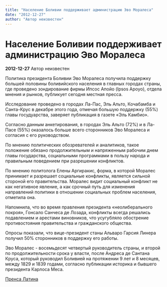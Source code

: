 ```yaml
---
title: "Население Боливии поддерживает администрацию Эво Моралеса"
date: "2012-12-27"
author: "Автор неизвестен"
---
```


# Население Боливии поддерживает администрацию Эво Моралеса

**2012-12-27** Автор неизвестен

Политика президента Боливии Эво Моралеса получила поддержку большей половины боливийского населения в главных городах страны, где проведено зондирование фирмы Ипсос Апойо (Ipsos Apoyo), отдела мнения и рынков, публикует сегодня местная пресса.

Исследование проведено в городах Ла-Пас, Эль Альто, Кочабамба и Санта-Крус в декабре этого года, отмечая большую поддержку (55%) главы госудуарства, заверяет публикация в газете «Эль Камбио».

Согласно данным анкетирования, в городах Эль Альто (72%) и в Ла-Пасе (55%) оказалось больше всего сторонников Эво Моралеса и согласия с его руководством.

По мнению политических обозревателей и аналитиков, такое положение обязано продолжительным и напряженным рабочим днем главы государства, социальными программами в пользу народа и правильным поведением при разрешении конфликтов.

По мнению политолога Елены Аргиракис, форма, в которой Моралес принимает и разрешает социальные конфликты, является сильной стороной его правительства. Моралес видит социальный конфликт не как негативное явление, а как срочный путь для изменения направлений политики в отношении социальных проблем населения, отметила она.

Напомнила, что во время правления президента «неолиберального покроя», Гонсало Санчеса де Лозада, конфликты всегда решались подавлением и арестами виновников, что усугубляло обострение противостояния правительства и гражданского общества.

Опросы показали, что вице-президент станы Альваро Гарсия Линера получил 50% сторонников в поддержку его работы.

Эво Моралес - восемьдесят четвертый руководитель страны, и второй по продолжительности срока у власти, после Андреса де Сантана Круса, который руководил Боливией на протяжении 9 лет и 8 месяцев, между 1829 и 1839 годами, согласно публикации историка и бывшего президента Карлоса Меса.

[Пренса Латина](http://www.prensalatina.ru/index.php/14-portada-principal3/13011-2012-12-26-19-38-08?opcion=pl-ver-noticia)